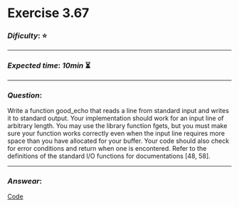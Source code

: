 Exercise 3.67
==============

### ***Dificulty***: :star:

---

### ***Expected time***: ***10min*** :hourglass_flowing_sand:

---

### ***Question***:
Write a function good_echo that reads a line from standard input and writes it to standard output. Your implementation should work for an input line of arbitrary length. You may use the library function fgets, but you must make sure your function works correctly even when the input line requires more space than you have allocated for your buffer. Your code should also check for error conditions and return when one is encontered. Refer to the definitions of the standard I/O functions for documentations [48, 58].

---

### ***Answear***:  
[Code](./main.c)
